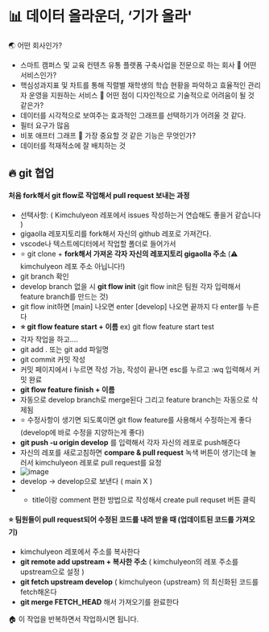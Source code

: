 #  📊 데이터 올라운더, ‘기가 올라'

🌏 어떤 회사인가?
- 스마트 캠퍼스 및 교육 컨텐츠 유통 플랫폼 구축사업을 전문으로 하는 회사
🥑 어떤 서비스인가?
- 핵심성과지표 및 차트를 통해 직렬별 재학생의 학습 현황을 파악하고 효율적인 관리자 운영을 지원하는 서비스
🍇 어떤 점이 디자인적으로 기술적으로 어려움이 될 것 같은가?
- 데이터를 시각적으로 보여주는 효과적인 그래프를 선택하기가 어려울 것 같다.
- 필터 요구가 많음
- 비포 애프터 그래프
🍓 가장 중요할 것 같은 기능은 무엇인가?
- 데이터를 적재적소에 잘 배치하는 것

## 🔥 git 협업

#### 처음 fork해서 git flow로 작업해서 pull request 보내는 과정

- 선택사항: ( Kimchulyeon 레포에서 issues 작성하는거 연습해도 좋을거 같습니다 )
- gigaolla 레포지토리를 fork해서 자신의 github 레포로 가져간다.
- vscode나 텍스트에디터에서 작업할 폴더로 들어가서
- ⭐️ git clone + __fork해서 가져온 각자 자신의 레포지토리 gigaolla 주소__ (⚠️ kimchulyeon 레포 주소 아닙니다!)
- git branch 확인
- develop branch 없을 시 __git flow init__ (git flow init은 팀원 각자 입력해서 feature branch를 만드는 것)
- git flow init하면 [main] 나오면 enter [develop] 나오면 끝까지 다 enter를 누른다
- __⭐️ git flow feature start + 이름__  ex) git flow feature start test
- 각자 작업을 하고....
- git add .  또는  git add 파일명
- git commit 커밋 작성  
- 커밋 페이지에서 i 누르면 작성 가능, 작성이 끝나면 esc를 누르고 :wq 입력해서 커밋 완료
- __git flow feature finish + 이름__
- 자동으로 develop branch로 merge된다 그리고 feature branch는 자동으로 삭제됨
- ⭐️ 수정사항이 생기면 되도록이면 git flow feature를 사용해서 수정하는게 좋다 (develop에 바로 수정을 지양하는게 좋다)
- __git push -u origin develop__ 를 입력해서 각자 자신의 레포로 push해준다
- 자신의 레포를 새로고침하면 __compare & pull request__ 녹색 버튼이 생기는데 눌러서 kimchulyeon 레포로 pull request를 요청
- ![image](https://user-images.githubusercontent.com/86825214/153993446-784e2ce6-0510-4a98-9646-d8c2a17f37e4.png)
- develop -> develop으로 보낸다 ( main X )
- - title이랑 comment 편한 방법으로 작성해서 create pull requset 버튼 클릭

#### ⭐️ 팀원들이 pull request되어 수정된 코드를 내려 받을 때 (업데이트된 코드를 가져오기)

- kimchulyeon 레포에서 주소를 복사한다
- __git remote add upstream + 복사한 주소__ ( kimchulyeon의 레포 주소를 upstream으로 설정 )
- __git fetch upstream develop__ ( kimchulyeon {upstream} 의 최신화된 코드를 fetch해온다
- __git merge FETCH_HEAD__ 해서 가져오기를 완료한다

🏠 이 작업을 반복하면서 작업하시면 됩니다.
